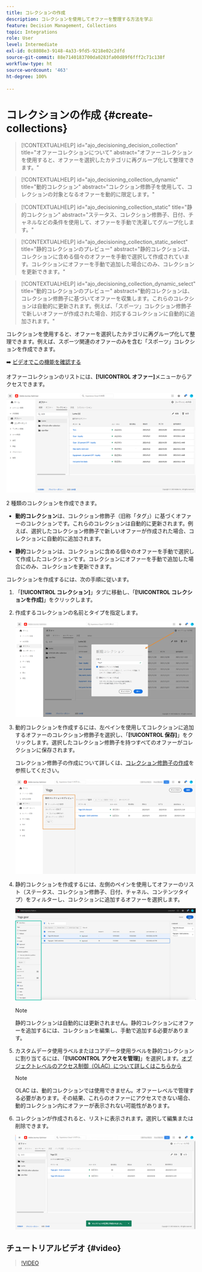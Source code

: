 ```yaml
---
title: コレクションの作成
description: コレクションを使用してオファーを整理する方法を学ぶ
feature: Decision Management, Collections
topic: Integrations
role: User
level: Intermediate
exl-id: 0c8808e3-9148-4a33-9fd5-9218e02c2dfd
source-git-commit: 88e7140183700da0283fa00d89f6fff2c71c138f
workflow-type: ht
source-wordcount: '463'
ht-degree: 100%

---
```


# コレクションの作成 {#create-collections}

>[!CONTEXTUALHELP]
>id="ajo_decisioning_decision_collection"
>title="オファーコレクションについて"
>abstract="オファーコレクションを使用すると、オファーを選択したカテゴリに再グループ化して整理できます。"

>[!CONTEXTUALHELP]
>id="ajo_decisioning_collection_dynamic"
>title="動的コレクション"
>abstract="コレクション修飾子を使用して、コレクションの対象となるオファーを動的に限定します。"

>[!CONTEXTUALHELP]
>id="ajo_decisioning_collection_static"
>title="静的コレクション"
>abstract="ステータス、コレクション修飾子、日付、チャネルなどの条件を使用して、オファーを手動で洗濯してグループ化します。"

>[!CONTEXTUALHELP]
>id="ajo_decisioning_collection_static_select"
>title="静的コレクションのプレビュー"
>abstract="静的コレクションは、コレクションに含める個々のオファーを手動で選択して作成されています。コレクションにオファーを手動で追加した場合にのみ、コレクションを更新できます。"

>[!CONTEXTUALHELP]
>id="ajo_decisioning_collection_dynamic_select"
>title="動的コレクションのプレビュー"
>abstract="動的コレクションは、コレクション修飾子に基づいてオファーを収集します。これらのコレクションは自動的に更新されます。例えば、「スポーツ」コレクション修飾子で新しいオファーが作成された場合、対応するコレクションに自動的に追加されます。"

コレクションを使用すると、オファーを選択したカテゴリに再グループ化して整理できます。例えば、スポーツ関連のオファーのみを含む「スポーツ」コレクションを作成できます。

➡️ [ビデオでこの機能を確認する](#video)

オファーコレクションのリストには、**[!UICONTROL オファー]**&#x200B;メニューからアクセスできます。

![](../assets/collections_list.png)

2 種類のコレクションを作成できます。

* **動的コレクション**&#x200B;は、コレクション修飾子（旧称「タグ」）に基づくオファーのコレクションです。これらのコレクションは自動的に更新されます。例えば、選択したコレクション修飾子で新しいオファーが作成された場合、コレクションに自動的に追加されます。

* **静的**&#x200B;コレクションは、コレクションに含める個々のオファーを手動で選択して作成したコレクションです。コレクションにオファーを手動で追加した場合にのみ、コレクションを更新できます。

コレクションを作成するには、次の手順に従います。

1. 「**[!UICONTROL コレクション]**」タブに移動し、「**[!UICONTROL コレクションを作成]**」をクリックします。

1. 作成するコレクションの名前とタイプを指定します。

   ![](../assets/collection_create.png)

1. 動的コレクションを作成するには、左ペインを使用してコレクションに追加するオファーのコレクション修飾子を選択し、「**[!UICONTROL 保存]**」をクリックします。選択したコレクション修飾子を持つすべてのオファーがコレクションに保存されます。

   コレクション修飾子の作成について詳しくは、[コレクション修飾子の作成](../offer-library/creating-tags.md)を参照してください。

   ![](../assets/dynamic_collection.png)

1. 静的コレクションを作成するには、左側のペインを使用してオファーのリスト（ステータス、コレクション修飾子、日付、チャネル、コンテンツタイプ）をフィルターし、コレクションに追加するオファーを選択します。

   ![](../assets/static_collection.png)

   >[!NOTE]
   >
   >静的コレクションは自動的には更新されません。静的コレクションにオファーを追加するには、コレクションを編集し、手動で追加する必要があります。

1. カスタムデータ使用ラベルまたはコアデータ使用ラベルを静的コレクションに割り当てるには、「**[!UICONTROL アクセスを管理]**」を選択します。[オブジェクトレベルのアクセス制御（OLAC）について詳しくはこちらから](../../administration/object-based-access.md)

   >[!NOTE]
   >
   >OLAC は、動的コレクションでは使用できません。オファーレベルで管理する必要があります。その結果、これらのオファーにアクセスできない場合、動的コレクション内にオファーが表示されない可能性があります。

1. コレクションが作成されると、リストに表示されます。選択して編集または削除できます。

   ![](../assets/collection_created.png)

## チュートリアルビデオ {#video}

>[!VIDEO](https://video.tv.adobe.com/v/329376?quality=12)


